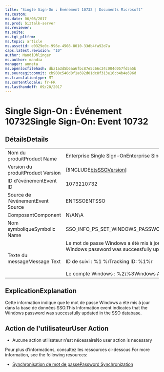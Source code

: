 ```yaml
---
title: "Single Sign-On : Événement 10732 | Documents Microsoft"
ms.custom: 
ms.date: 06/08/2017
ms.prod: biztalk-server
ms.reviewer: 
ms.suite: 
ms.tgt_pltfrm: 
ms.topic: article
ms.assetid: e0329e0c-996e-4508-8010-33db4fa92d7a
caps.latest.revision: "10"
author: MandiOhlinger
ms.author: mandia
manager: anneta
ms.openlocfilehash: dba1a3d5b6aa6fbc87e5c66c24c004d057fd5a5b
ms.sourcegitcommit: cb908c540d8f1a692d01dc8f313e16cb4b4e696d
ms.translationtype: MT
ms.contentlocale: fr-FR
ms.lasthandoff: 09/20/2017
---
```

# <a name="single-sign-on-event-10732"></a><span data-ttu-id="5bb72-102">Single Sign-On : Événement 10732</span><span class="sxs-lookup"><span data-stu-id="5bb72-102">Single Sign-On: Event 10732</span></span>
## <a name="details"></a><span data-ttu-id="5bb72-103">Détails</span><span class="sxs-lookup"><span data-stu-id="5bb72-103">Details</span></span>  
  
|||  
|-|-|  
|<span data-ttu-id="5bb72-104">Nom du produit</span><span class="sxs-lookup"><span data-stu-id="5bb72-104">Product Name</span></span>|<span data-ttu-id="5bb72-105">Enterprise Single Sign-On</span><span class="sxs-lookup"><span data-stu-id="5bb72-105">Enterprise Single Sign-On</span></span>|  
|<span data-ttu-id="5bb72-106">Version du produit</span><span class="sxs-lookup"><span data-stu-id="5bb72-106">Product Version</span></span>|[!INCLUDE[btsSSOVersion](../includes/btsssoversion-md.md)]|  
|<span data-ttu-id="5bb72-107">ID d'événement</span><span class="sxs-lookup"><span data-stu-id="5bb72-107">Event ID</span></span>|<span data-ttu-id="5bb72-108">10732</span><span class="sxs-lookup"><span data-stu-id="5bb72-108">10732</span></span>|  
|<span data-ttu-id="5bb72-109">Source de l'événement</span><span class="sxs-lookup"><span data-stu-id="5bb72-109">Event Source</span></span>|<span data-ttu-id="5bb72-110">ENTSSO</span><span class="sxs-lookup"><span data-stu-id="5bb72-110">ENTSSO</span></span>|  
|<span data-ttu-id="5bb72-111">Composant</span><span class="sxs-lookup"><span data-stu-id="5bb72-111">Component</span></span>|<span data-ttu-id="5bb72-112">N\A</span><span class="sxs-lookup"><span data-stu-id="5bb72-112">N\A</span></span>|  
|<span data-ttu-id="5bb72-113">Nom symbolique</span><span class="sxs-lookup"><span data-stu-id="5bb72-113">Symbolic Name</span></span>|<span data-ttu-id="5bb72-114">SSO_INFO_PS_SET_WINDOWS_PASSWORD</span><span class="sxs-lookup"><span data-stu-id="5bb72-114">SSO_INFO_PS_SET_WINDOWS_PASSWORD</span></span>|  
|<span data-ttu-id="5bb72-115">Texte du message</span><span class="sxs-lookup"><span data-stu-id="5bb72-115">Message Text</span></span>|<span data-ttu-id="5bb72-116">Le mot de passe Windows a été mis à jour dans la base de données SSO.%r</span><span class="sxs-lookup"><span data-stu-id="5bb72-116">The Windows password was successfully updated in the SSO database.%r</span></span><br /><br /> <span data-ttu-id="5bb72-117">ID de suivi : %1 %r</span><span class="sxs-lookup"><span data-stu-id="5bb72-117">Tracking ID: %1%r</span></span><br /><br /> <span data-ttu-id="5bb72-118">Le compte Windows : %2\\%3</span><span class="sxs-lookup"><span data-stu-id="5bb72-118">Windows Account: %2\\%3</span></span>|  
  
## <a name="explanation"></a><span data-ttu-id="5bb72-119">Explication</span><span class="sxs-lookup"><span data-stu-id="5bb72-119">Explanation</span></span>  
 <span data-ttu-id="5bb72-120">Cette information indique que le mot de passe Windows a été mis à jour dans la base de données SSO.</span><span class="sxs-lookup"><span data-stu-id="5bb72-120">This Information event indicates that the Windows password was successfully updated in the SSO database.</span></span>  
  
## <a name="user-action"></a><span data-ttu-id="5bb72-121">Action de l'utilisateur</span><span class="sxs-lookup"><span data-stu-id="5bb72-121">User Action</span></span>  
  
-   <span data-ttu-id="5bb72-122">Aucune action utilisateur n’est nécessaire</span><span class="sxs-lookup"><span data-stu-id="5bb72-122">No user action is necessary</span></span>  
  
 <span data-ttu-id="5bb72-123">Pour plus d'informations, consultez les ressources ci-dessous.</span><span class="sxs-lookup"><span data-stu-id="5bb72-123">For more information, see the following resources:</span></span>  
  
-   [<span data-ttu-id="5bb72-124">Synchronisation de mot de passe</span><span class="sxs-lookup"><span data-stu-id="5bb72-124">Password Synchronization</span></span>](../core/password-synchronization2.md)